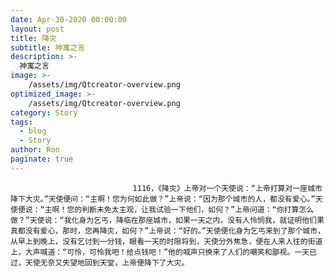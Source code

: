 ```yaml
---
date: Apr-30-2020 00:00:00
layout: post
title: 降灾
subtitle: 神寓之言
description: >-
  神寓之言
image: >-
    /assets/img/Qtcreator-overview.png
optimized_image: >-
    /assets/img/Qtcreator-overview.png
category: Story
tags:
  - blog
  - Story
author: Ron
paginate: true
---
```


							　　1116，《降灾》上帝对一个天使说：“上帝打算对一座城市降下大灾。”天使便问：“主啊！您为何如此做？”上帝说：“因为那个城市的人，都没有爱心。”天使便说：“主啊！您的判断未免太主观，让我试验一下他们，如何？”上帝问道：“你打算怎么做？”天使说：“我化身为乞丐，降临在那座城市，如果一天之内，没有人怜悯我，就证明他们果真都没有爱心，那时，您再降灾，如何？”上帝说：“好的。”天使便化身为乞丐来到了那个城市，从早上到晚上，没有乞讨到一分钱，眼看一天的时限将到，天使分外焦急，便在人来人往的街道上，大声喊道：“可怜，可怜我吧！给点钱吧！”他的喊声只换来了人们的嘲笑和鄙视。一天已过，天使无奈又失望地回到天堂，上帝便降下了大灾。
							
							
						